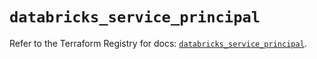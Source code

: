 # `databricks_service_principal`

Refer to the Terraform Registry for docs: [`databricks_service_principal`](https://registry.terraform.io/providers/databricks/databricks/1.48.1/docs/resources/service_principal).
